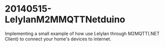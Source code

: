 20140515-LelylanM2MMQTTNetduino
=============================

Implementing a small example of how use Lelylan through M2MQTT(.NET Client) 
to connect your home's devices to internet.
